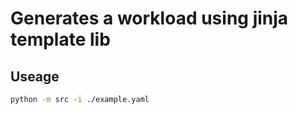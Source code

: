 # Generates a workload using jinja template lib

## Useage
```bash
python -m src -i ./example.yaml
```
